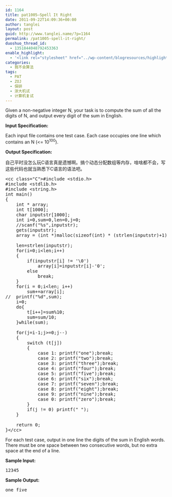 ```yaml
---
id: 1164
title: pat1005—Spell It Right
date: 2011-09-22T14:09:36+00:00
author: tanglei
layout: post
guid: http://www.tanglei.name/?p=1164
permalink: /pat1005-spell-it-right/
duoshuo_thread_id:
  - 1351844048792453363
enable_highlight:
  - '<link rel="stylesheet" href="../wp-content/blogresources/highlightconfig/highlight.default.min.css"><script src="../wp-content/blogresources/highlightconfig/jquery-2.1.4.min.js"></script><script src="../wp-content/blogresources/highlightconfig/enable_highlight.js"></script>'
categories:
  - 我不会算法
tags:
  - PAT
  - ZOJ
  - 保研
  - 浙大机试
  - 计算机复试
---
```

Given a non-negative integer N, your task is to compute the sum of all the digits of N, and output every digit of the sum in English.

**Input Specification:**

Each input file contains one test case. Each case occupies one line which contains an N (<= 10<sup>100</sup>).

**Output Specification:**
  
自己平时没怎么玩C语言真是遗憾啊。搞个动态分配数组等内存，啥啥都不会，写这些代码也就当熟悉下C语言的语法吧。

<pre>&lt;cc class="C">#include &lt;stdio.h>
#include &lt;stdlib.h>
#include &lt;string.h>
int main()
{
	int * array;
	int t[1000];
	char inputstr[1000];
	int i=0,sum=0,len=0,j=0;
	//scanf("%s",inputstr);
	gets(inputstr);
	array = (int *)malloc(sizeof(int) * (strlen(inputstr)+1));
	
	len=strlen(inputstr);
	for(i=0;i&lt;len;i++)
	{
		if(inputstr[i] != '\0')
			array[i]=inputstr[i]-'0';
		else
			break;
	}
	for(i = 0;i&lt;len; i++)
		sum+=array[i];
//	printf("%d",sum);
	i=0;
	do{
		t[i++]=sum%10;
		sum=sum/10;
	}while(sum);

	for(j=i-1;j>=0;j--)
	{
		switch (t[j])
		{
			case 1: printf("one");break;
			case 2: printf("two");break;
			case 3: printf("three");break;
			case 4: printf("four");break;
			case 5: printf("five");break;
			case 6: printf("six");break;
			case 7: printf("seven");break;
			case 8: printf("eight");break;
			case 9: printf("nine");break;
			case 0: printf("zero");break;
		}
		if(j != 0) printf(" ");
	}
	
	return 0;
}&lt;/cc></pre>

For each test case, output in one line the digits of the sum in English words. There must be one space between two consecutive words, but no extra space at the end of a line.

**Sample Input:**

<pre>12345</pre>

**Sample Output:**

<pre>one five</pre>
